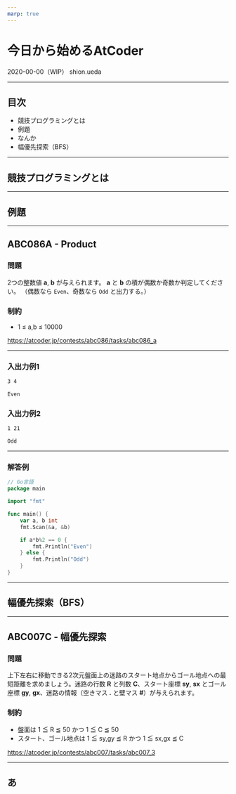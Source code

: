 ```yaml
---
marp: true
---
```


<!--
theme: gaia
_footer: © 2020 shion.ueda
_class: lead
-->

# 今日から始めるAtCoder

2020-00-00（WIP）
shion.ueda

---

## 目次

- 競技プログラミングとは
- 例題
- なんか
- 幅優先探索（BFS）

---

<!--_class: lead -->

## 競技プログラミングとは

---

<!--_class: lead -->

## 例題

---

## ABC086A - Product

### 問題

2つの整数値 **a**, **b** が与えられます。
**a** と **b** の積が偶数か奇数か判定してください。
（偶数なら `Even`、奇数なら `Odd` と出力する。）

### 制約

- 1 ≤ a,b ≤ 10000

https://atcoder.jp/contests/abc086/tasks/abc086_a

---

### 入出力例1

```txt
3 4
```

```txt
Even
```

### 入出力例2

```txt
1 21
```

```txt
Odd
```

---

### 解答例

```go
// Go言語
package main

import "fmt"

func main() {
	var a, b int
	fmt.Scan(&a, &b)

	if a*b%2 == 0 {
		fmt.Println("Even")
	} else {
		fmt.Println("Odd")
	}
}
```

---

<!--_class: lead -->

## 幅優先探索（BFS）

---

## ABC007C - 幅優先探索

### 問題

上下左右に移動できる2次元盤面上の迷路のスタート地点からゴール地点への最短距離を求めましょう。迷路の行数 **R** と列数 **C**、スタート座標 **sy**, **sx** とゴール座標 **gy**, **gx**、迷路の情報（空きマス **.** と壁マス **#**）が与えられます。

### 制約

- 盤面は 1 ≦ R ≦ 50 かつ 1 ≦ C ≦ 50
- スタート、ゴール地点は 1 ≦ sy,gy ≦ R かつ 1 ≦ sx,gx ≦ C

https://atcoder.jp/contests/abc007/tasks/abc007_3

---

## あ